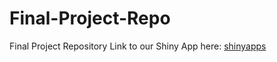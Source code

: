 # Final-Project-Repo
Final Project Repository
Link to our Shiny App here: [shinyapps](https://emilysmokoff.shinyapps.io/server/) 